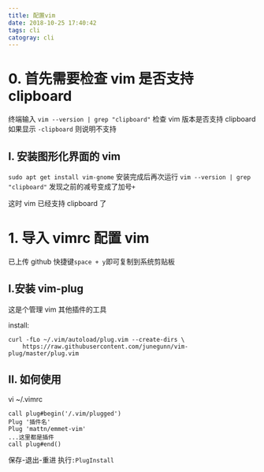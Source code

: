 ```yaml
---
title: 配置vim
date: 2018-10-25 17:40:42
tags: cli
catogray: cli
---
```

# 0. 首先需要检查 vim 是否支持 clipboard
终端输入
`vim --version | grep "clipboard"`
检查 vim 版本是否支持 clipboard
如果显示 `-clipboard` 则说明不支持

## I. 安装图形化界面的 vim 

`sudo apt get install vim-gnome`
安装完成后再次运行
`vim --version | grep "clipboard"`
发现之前的减号变成了加号`+`

这时 vim 已经支持 clipboard 了

# 1. 导入 vimrc 配置 vim
已上传 github 
快捷键`space + y`即可复制到系统剪贴板

## I.安装 vim-plug
这是个管理 vim 其他插件的工具

install:

```
curl -fLo ~/.vim/autoload/plug.vim --create-dirs \
    https://raw.githubusercontent.com/junegunn/vim-plug/master/plug.vim
```

## II. 如何使用

vi ~/.vimrc

```
call plug#begin('/.vim/plugged')
Plug '插件名'
Plug 'mattn/emmet-vim'
...这里都是插件
call plug#end()
```

保存-退出-重进
执行`:PlugInstall`

